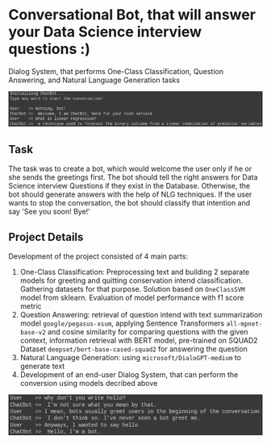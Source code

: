 # Conversational Bot, that will answer your Data Science interview questions :)
Dialog System, that performs One-Class Classification, Question Answering, and Natural Language Generation tasks

![](https://github.com/Teasotea/DialogSystem/blob/main/img/chatbot_results.png)

## Task
The task was to create a bot, which would welcome the user only if he or she sends the greetings first. The bot should tell the right answers for Data Science interview Questions if they exist in the Database. Otherwise, the bot should generate answers with the help of NLG techniques. If the user wants to stop the conversation, the bot should classify that intention and say 'See you soon! Bye!'


## Project Details
 Development of the project consisted of 4 main parts:
  1) One-Class Classification: Preprocessing text and building 2 separate models for greeting and quitting conservation intend classification. Gathering datasets for that purpose. Solution based on `OneClassSVM` model from sklearn. Evaluation of model performance with f1 score metric
  2) Question Answering: retrieval of question intend with text summarization model `google/pegasus-xsum`, applying Sentence Transformers `all-mpnet-base-v2` and cosine similarity for comparing questions with the given context, information retrieval with BERT model, pre-trained on SQUAD2 Dataset `deepset/bert-base-cased-squad2` for answering the question
  3) Natural Language Generation: using `microsoft/DialoGPT-medium` to generate text
  4) Development of an end-user Dialog System, that can perform the conversion using models decribed above

 ![](https://github.com/Teasotea/DialogSystem/blob/main/img/greeting_cl_example.png)
